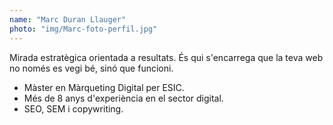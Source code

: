 ```yaml
---
name: "Marc Duran Llauger"
photo: "img/Marc-foto-perfil.jpg"
---
```


Mirada estratègica orientada a resultats. És qui s'encarrega que la teva web no només es vegi bé, sinó que funcioni.

- Màster en Màrqueting Digital per ESIC.
- Més de 8 anys d'experiència en el sector digital.
- SEO, SEM i copywriting.
